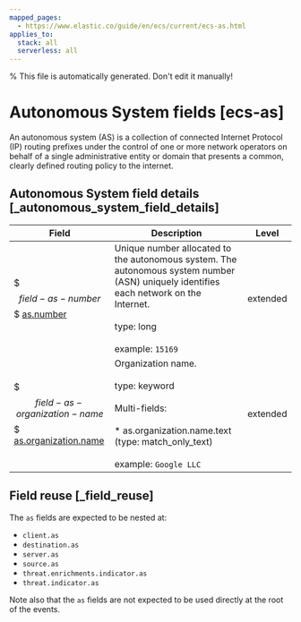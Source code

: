 ```yaml
---
mapped_pages:
  - https://www.elastic.co/guide/en/ecs/current/ecs-as.html
applies_to:
  stack: all
  serverless: all
---
```

% This file is automatically generated. Don't edit it manually!

# Autonomous System fields [ecs-as]

An autonomous system (AS) is a collection of connected Internet Protocol (IP) routing prefixes under the control of one or more network operators on behalf of a single administrative entity or domain that presents a common, clearly defined routing policy to the internet.

## Autonomous System field details [_autonomous_system_field_details]

| Field | Description | Level |
| --- | --- | --- |
| $$$field-as-number$$$ [as.number](#field-as-number) | Unique number allocated to the autonomous system. The autonomous system number (ASN) uniquely identifies each network on the Internet.<br><br>type: long<br><br>example: `15169` | extended |
| $$$field-as-organization-name$$$ [as.organization.name](#field-as-organization-name) | Organization name.<br><br>type: keyword<br><br>Multi-fields:<br><br>* as.organization.name.text (type: match_only_text)<br><br>example: `Google LLC` | extended |

## Field reuse [_field_reuse]

The `as` fields are expected to be nested at:

* `client.as`
* `destination.as`
* `server.as`
* `source.as`
* `threat.enrichments.indicator.as`
* `threat.indicator.as`

Note also that the `as` fields are not expected to be used directly at the root of the events.
